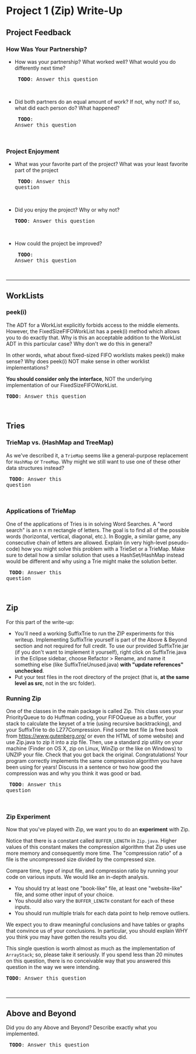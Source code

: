 # Project 1 (Zip) Write-Up #

## Project Feedback ##
### How Was Your Partnership? ###
- How was your partnership? What worked well? What would you do differently next time? <pre>
**TODO**: Answer this question
</pre><br>

- Did both partners do an equal amount of work?  If not, why not? If so, what did each person do? What happened? <pre>
**TODO**: Answer this question
</pre><br>

### Project Enjoyment ###
- What was your favorite part of the project?  What was your least favorite part of the project <pre>
**TODO**: Answer this question
</pre><br>

- Did you enjoy the project?  Why or why not? <pre>
**TODO**: Answer this question
</pre><br>

- How could the project be improved? <pre>
**TODO**: Answer this question
</pre><br>

-----

## WorkLists ##
### peek(i) ###
The ADT for a WorkList explicitly forbids access to the middle elements.  However, the FixedSizeFIFOWorkList has a peek(i) method which allows you to do exactly that. Why is this an acceptable addition to the WorkList ADT in this particular case? Why don't we do this in general?

In other words, what about fixed-sized FIFO worklists makes peek(i) make sense? Why does peek(i) NOT make sense in other worklist implementations? 

**You should consider only the interface**, NOT the underlying implementation of our FixedSizeFIFOWorkList. <pre>
**TODO**: Answer this question
</pre><br>

## Tries ##
### TrieMap vs. (HashMap and TreeMap) ###
As we've described it, a `TrieMap` seems like a general-purpose replacement for `HashMap` or `TreeMap`. Why might we still want to use one of these other data structures instead? <pre>
**TODO**: Answer this question
</pre><br>

### Applications of TrieMap ###
One of the applications of Tries is in solving Word Searches.  A "word search" is an n x m rectangle of letters.  The goal is to find all of the possible words (horizontal, vertical, diagonal, etc.).  In Boggle, a similar game, any consecutive chain of letters are allowed.  Explain (in very high-level pseudo-code) how you might solve this problem with a TrieSet or a TrieMap.  Make sure to detail how a similar solution that uses a HashSet/HashMap instead would be different and why using a Trie might make the solution better.<pre>
**TODO**: Answer this question
</pre><br>

## Zip ##
For this part of the write-up:
- You'll need a working SuffixTrie to run the ZIP experiments for this writeup.  Implementing SuffixTrie yourself is part of the Above & Beyond section and not required for full credit.  To use our provided SuffixTrie.jar (if you don't want to implement it yourself), right click on SuffixTrie.java in the Eclipse sidebar, choose Refactor > Rename, and name it something else (like SuffixTrieUnused.java) **with "update references" unchecked**. <br>
- Put your test files in the root directory of the project (that is, **at the same level as src**, not in the src folder).

### Running Zip ###
One of the classes in the main package is called Zip. This class uses your PriorityQueue to do Huffman coding, your FIFOQueue as a buffer, your stack to calculate the keyset of a trie (using recursive backtracking), and your SuffixTrie to do LZ77Compression. Find some text file (a free book from https://www.gutenberg.org/ or even the HTML of some website) and use Zip.java to zip it into a zip file. Then, use a standard zip utility on your machine (Finder on OS X, zip on Linux, WinZip or the like on Windows) to UNZIP your file. Check that you got back the original. Congratulations! Your program correctly implements the same compression algorithm you have been using for years! Discuss in a sentence or two how good the compression was and why you think it was good or bad. <pre>
**TODO**: Answer this question
</pre><br>

### Zip Experiment ###
Now that you've played with Zip, we want you to do an **experiment** with Zip. <br>

Notice that there is a constant called `BUFFER_LENGTH` in `Zip.java`. Higher values of this constant makes the compression algorithm that Zip uses use more memory and consequently more time. The "compression ratio" of a file is the uncompressed size divided by the compressed size. <br>

Compare time, type of input file, and compression ratio by running your code on various inputs.  We would like an in-depth analysis. 
- You should try at least one "book-like" file, at least one "website-like" file, and some other input of your choice. 
- You should also vary the `BUFFER_LENGTH` constant for each of these inputs.
- You should run multiple trials for each data point to help remove outliers.

We expect you to draw meaningful conclusions and have tables or graphs that convince us of your conclusions. In particular, you should explain WHY you think you may have gotten the results you did. <br>

This single question is worth almost as much as the implementation of `ArrayStack`; so, please take it seriously.  If you spend less than 20 minutes on this question, there is no conceivable way that you answered this question in the way we were intending. <pre>
**TODO**: Answer this question
</pre><br>

----

## Above and Beyond ##
Did you do any Above and Beyond?  Describe exactly what you implemented. <pre>
**TODO**: Answer this question
</pre><br>
